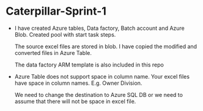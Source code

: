# Caterpillar-Sprint-1

- I have created Azure tables, Data factory, Batch account and Azure Blob. Created pool with start task steps. 

  The source excel files are stored in blob. I have copied the modified and converted files in Azure Table.
  
  The data factory ARM template is also included in this repo
  

- Azure Table does not support space in column name. Your excel files have space in column names. E.g. Owner Division. 

  We need to change the destination to Azure SQL DB or we need to assume that there will not be space in excel file.

